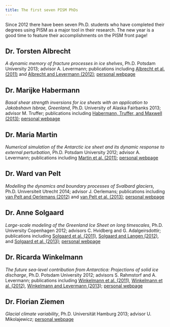 ```yaml
---
title: The first seven PISM PhDs
---
```


Since 2012 there have been seven Ph.D. students who have completed their
degrees using PISM as a major tool in their research. The new year is a
good time to feature their accomplishments on the PISM front page!

Dr. Torsten Albrecht
--------------------

*A dynamic memory of fracture processes in ice shelves*, Ph.D. Potsdam
University 2013; advisor A. Levermann; publications including [Albrecht
et al. (2011)](/publications#2011) and [Albrecht and
Levermann (2012)](/publications#2012); [personal
webpage](http://www.pik-potsdam.de/~albrecht/)

Dr. Marijke Habermann
---------------------

*Basal shear strength inversions for ice sheets with an application to
Jakobshavn Isbrae, Greenland*, Ph.D. University of Alaska Fairbanks
2013; advisor M. Truffer; publications including [Habermann, Truffer,
and Maxwell (2013)](/publications#2013); [personal
webpage](http://glaciers.gi.alaska.edu/people/habermann)

Dr. Maria Martin
----------------

*Numerical simulation of the Antarctic ice sheet and its dynamic
response to external perturbation*, Ph.D. Potsdam University 2012;
advisor A. Levermann; publications including [Martin et al.
(2011)](/publications#2011); [personal
webpage](http://www.pik-potsdam.de/~martin/)

Dr. Ward van Pelt
-----------------

*Modelling the dynamics and boundary processes of Svalbard glaciers*,
Ph.D. Universiteit Utrecht 2014; advisor J. Oerlemans; publications
including [van Pelt and Oerlemans
(2012)](/publications#2012) and [van Pelt et al.
(2013)](/publications#2013); [personal
webpage](http://www.wardvanpelt.com)

Dr. Anne Solgaard
-----------------

*Large-scale modeling of the Greenland Ice Sheet on long timescales*,
Ph.D. University Copenhagen 2012; advisors C. Hvidberg and G.
Adalgeirsdottir; publications including [Solgaard et al.
(2011)](/publications#2011), [Solgaard and Langen
(2012)](/publications#2012), and [Solgaard et al.
(2013)](/publications#2013); [personal
webpage](http://www.iceandclimate.nbi.ku.dk/staff/description/?id=246112)

Dr. Ricarda Winkelmann
----------------------

*The future sea-level contribution from Antarctica: Projections of
solid ice discharge*, Ph.D. Potsdam University 2012; advisors S.
Rahmstorf and A. Levermann; publications including [Winkelmann et al.
(2011)](/publications#2011), [Winkelmann et al.
(2012)](/publications#2012), [Winkelmann and Levermann
(2013)](/publications#2013); [personal
webpage](http://www.pik-potsdam.de/~ricardaw/)

Dr. Florian Ziemen
------------------

*Glacial climate variability*, Ph.D. Universität Hamburg 2013; advisor
U. Mikolajewicz; [personal
webpage](http://www.mpimet.mpg.de/en/staff/florian-ziemen.html)
